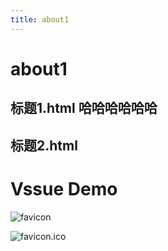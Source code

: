 ```yaml
---
title: about1
---
```

# about1
## 标题1.html 哈哈哈哈哈哈
## 标题2.html

# Vssue Demo

<img class="custom" :src="$withBase('/favicon.ico')" alt="favicon">

![favicon.ico](/favicon.ico)